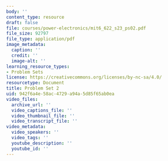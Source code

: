 ```yaml
---
body: ''
content_type: resource
draft: false
file: courses/power-electronics/mit6_622_s23_ps02.pdf
file_size: 92797
file_type: application/pdf
image_metadata:
  caption: ''
  credit: ''
  image-alt: ''
learning_resource_types:
- Problem Sets
license: https://creativecommons.org/licenses/by-nc-sa/4.0/
resourcetype: Document
title: Problem Set 2
uid: 942f6a4e-58ac-4729-a94a-5d85f65ab0ea
video_files:
  archive_url: ''
  video_captions_file: ''
  video_thumbnail_file: ''
  video_transcript_file: ''
video_metadata:
  video_speakers: ''
  video_tags: ''
  youtube_description: ''
  youtube_id: ''
---
```

